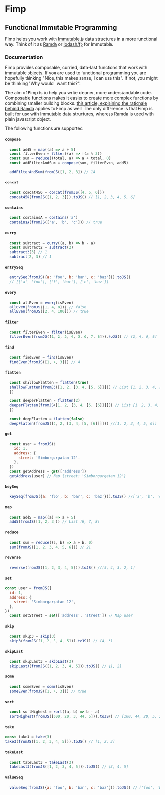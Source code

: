 # Fimp
## Functional Immutable Programming

Fimp helps you work with [Immutable.js](https://facebook.github.io/immutable-js/) data structures in a more functional way. Think of it as [Ramda](http://ramdajs.com) or [lodash/fp](https://github.com/lodash/lodash/wiki/FP-Guide) for Immutable.

### Documentation
Fimp provides composable, curried, data-last functions that work with immutable objects. If you are used to functional programming you are hopefully thinking "Nice, this makes sense, I can use this". If not, you might be thinking "Why would I want this?".

The aim of Fimp is to help you write cleaner, more understandable code. Composable functions makes it easier to create more complex functions by combining smaller building blocks. [this article, explaining the rationale behind Ramda](http://fr.umio.us/why-ramda/) applies to Fimp as well. The only difference is that Fimp is built for use with Immutable data structures, whereas Ramda is used with plain javascript object.

The following functions are supported:

#### `compose`
```js
  const add5 = map((a) => a + 5)
  const filterEven = filter((a) => !(a % 2))
  const sum = reduce((total, a) => a + total, 0)
  const addFilterAndSum = compose(sum, filterEven, add5)

  addFilterAndSum(fromJS([1, 2, 3]) // 14
```

#### `concat`
```js
  const concat456 = concat(fromJS([4, 5, 6]))
  concat456(fromJS([1, 2, 3])).toJS() // [1, 2, 3, 4, 5, 6]
```

#### `contains`
```js
  const containsA = contains('a')
  containsA(fromJS(['a', 'b', 'c'])) // true
```

#### `curry`
```js
  const subtract = curry((a, b) => b - a)
  const subtract2 = subtract(2)
  subtract2(3) // 1
  subtract(2, 3) // 1
```

#### `entrySeq`
```js
  entrySeq(fromJS({a: 'foo', b: 'bar', c: 'baz'})).toJS()
  // [['a', 'foo'], ['b', 'bar'], ['c', 'baz']]
```

#### `every`
```js
  const allEven = every(isEven)
  allEven(fromJS([1, 4, 8])) // false
  allEven(fromJS([2, 4, 100])) // true
```

#### `filter`
```js
  const filterEven = filter(isEven)
  filterEven(fromJS([1, 2, 3, 4, 5, 6, 7, 8])).toJS() // [2, 4, 6, 8]
```

#### `find`
```js
  const findEven = find(isEven)
  findEven(fromJS([1, 4, 3])) // 4
```

#### `flatten`
```js
  const shallowFlatten = flatten(true)
  shallowFlatten(fromJS([1, 2, [3, 4, [5, 6]]])) // List [1, 2, 3, 4, [5, 6]]
  })

  const deeperFlatten = flatten(2)
  deeperFlatten(fromJS([1, 2, [3, 4, [5, [6]]]])) // List [1, 2, 3, 4, 5, [6]]
  })

  const deepFlatten = flatten(false)
  deepFlatten(fromJS([1, 2, [3, 4, [5, [6]]]])) //[1, 2, 3, 4, 5, 6])
```

#### `get`
```js
  const user = fromJS({
    id: 1,
    address: {
      street: 'Simborgargatan 12',
    },
  })
  const getAddress = get(['address'])
  getAddress(user) // Map {street: 'Simborgargatan 12'}
```

#### `keySeq`
```js
  keySeq(fromJS({a: 'foo', b: 'bar', c: 'baz'})).toJS() //['a', 'b', 'c']
```

#### `map`
```js
  const add5 = map((a) => a + 5)
  add5(fromJS([1, 2, 3])) // List [6, 7, 8]
```

#### `reduce`
```js
  const sum = reduce((a, b) => a + b, 0)
  sum(fromJS([1, 2, 3, 4, 5, 6])) // 21
```

#### `reverse`
```js
  reverse(fromJS([1, 2, 3, 4, 5])).toJS() //[5, 4, 3, 2, 1]
```

#### `set`
```js
const user = fromJS({
  id: 1,
  address: {
    street: 'Simborgargatan 12',
  },
})
  const setStreet = set(['address', 'street']) // Map user
```

#### `skip`
```js
  const skip3 = skip(3)
  skip3(fromJS([1, 2, 3, 4, 5])).toJS() // [4, 5]
```

#### `skipLast`
```js
  const skipLast3 = skipLast(3)
  skipLast3(fromJS([1, 2, 3, 4, 5])).toJS() // [1, 2]
```

#### `some`
```js
  const someEven = some(isEven)
  someEven(fromJS([1, 4, 3])) // true
```

#### `sort`
```js
  const sortHighest = sort((a, b) => b - a)
  sortHighest(fromJS([100, 20, 3, 44, 5])).toJS() // [100, 44, 20, 5, 3]
```

#### `take`
```js
const take3 = take(3)
take3(fromJS([1, 2, 3, 4, 5])).toJS() // [1, 2, 3]
```

#### `takeLast`
```js
  const takeLast3 = takeLast(3)
  takeLast3(fromJS([1, 2, 3, 4, 5])).toJS() // [3, 4, 5]
```

#### `valueSeq`
```js
  valueSeq(fromJS({a: 'foo', b: 'bar', c: 'baz'})).toJS() // ['foo', 'bar', 'baz']
```
